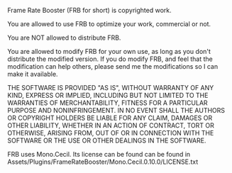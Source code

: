 Frame Rate Booster (FRB for short) is copyrighted work.

You are allowed to use FRB to optimize your work, commercial or not.

You are NOT allowed to distribute FRB.

You are allowed to modify FRB for your own use, as long as you don't 
distribute the modified version. If you do modify FRB, and feel that 
the modification can help others, please send me the modifications 
so I can make it available.


THE SOFTWARE IS PROVIDED "AS IS", WITHOUT WARRANTY OF ANY KIND,
EXPRESS OR IMPLIED, INCLUDING BUT NOT LIMITED TO THE WARRANTIES OF
MERCHANTABILITY, FITNESS FOR A PARTICULAR PURPOSE AND
NONINFRINGEMENT. IN NO EVENT SHALL THE AUTHORS OR COPYRIGHT HOLDERS BE
LIABLE FOR ANY CLAIM, DAMAGES OR OTHER LIABILITY, WHETHER IN AN ACTION
OF CONTRACT, TORT OR OTHERWISE, ARISING FROM, OUT OF OR IN CONNECTION
WITH THE SOFTWARE OR THE USE OR OTHER DEALINGS IN THE SOFTWARE.


FRB uses Mono.Cecil. Its license can be found can be found in
 Assets/Plugins/FrameRateBooster/Mono.Cecil.0.10.0/LICENSE.txt